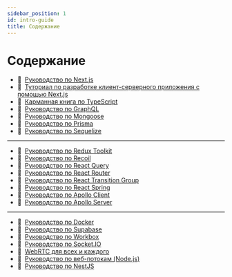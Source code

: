 ```yaml
---
sidebar_position: 1
id: intro-guide
title: Содержание
---
```


# Содержание

- :page_with_curl:&nbsp;&nbsp;[Руководство по Next.js](./nextjs)
- :page_with_curl:&nbsp;&nbsp;[Туториал по разработке клиент-серверного приложения с помощью Next.js](./nextjs-tutorial)
- :page_with_curl:&nbsp;&nbsp;[Карманная книга по TypeScript](./ts)
- :page_with_curl:&nbsp;&nbsp;[Руководство по GraphQL](./graphql)
- :page_with_curl:&nbsp;&nbsp;[Руководство по Mongoose](./mongoose)
- :page_with_curl:&nbsp;&nbsp;[Руководство по Prisma](./prisma)
- :page_with_curl:&nbsp;&nbsp;[Руководство по Sequelize](./sequelize)

---

- :page_with_curl:&nbsp;&nbsp;[Руководство по Redux Toolkit](./redux-toolkit)
- :page_with_curl:&nbsp;&nbsp;[Руководство по Recoil](./recoil)
- :page_with_curl:&nbsp;&nbsp;[Руководство по React Query](./react-query)
- :page_with_curl:&nbsp;&nbsp;[Руководство по React Router](./react-router)
- :page_with_curl:&nbsp;&nbsp;[Руководство по React Transition Group](./react-transition-group)
- :page_with_curl:&nbsp;&nbsp;[Руководство по React Spring](./react-spring)
- :page_with_curl:&nbsp;&nbsp;[Руководство по Apollo Client](./apollo/client)
- :page_with_curl:&nbsp;&nbsp;[Руководство по Apollo Server](./apollo/server)

---

- :page_with_curl:&nbsp;&nbsp;[Руководство по Docker](./docker)
- :page_with_curl:&nbsp;&nbsp;[Руководство по Supabase](./supabase)
- :page_with_curl:&nbsp;&nbsp;[Руководство по Workbox](./wb)
- :page_with_curl:&nbsp;&nbsp;[Руководство по Socket.IO](./socket)
- :page_with_curl:&nbsp;&nbsp;[WebRTC для всех и каждого](./webrtc)
- :page_with_curl:&nbsp;&nbsp;[Руководство по веб-потокам (Node.js)](./web-streams)
- :page_with_curl:&nbsp;&nbsp;[Руководство по NestJS](./nest)
